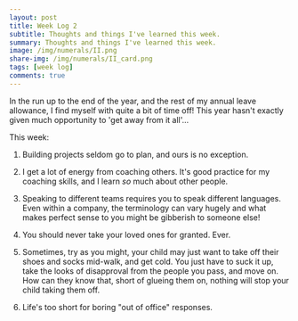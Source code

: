 ```yaml
---
layout: post
title: Week Log 2
subtitle: Thoughts and things I've learned this week.
summary: Thoughts and things I've learned this week.
image: /img/numerals/II.png
share-img: /img/numerals/II_card.png
tags: [week log]
comments: true
---
```


In the run up to the end of the year, and the rest of my annual leave allowance, I find myself with quite a bit of time off! This year hasn't exactly given much opportunity to 'get away from it all'...

This week:

1. Building projects seldom go to plan, and ours is no exception.

2. I get a lot of energy from coaching others. It's good practice for my coaching skills, and I learn _so_ much about other people.

3. Speaking to different teams requires you to speak different languages. Even within a company, the terminology can vary hugely and what makes perfect sense to you might be gibberish to someone else!

4. You should never take your loved ones for granted. Ever.

5. Sometimes, try as you might, your child may just want to take off their shoes and socks mid-walk, and get cold. You just have to suck it up, take the looks of disapproval from the people you pass, and move on. How can they know that, short of glueing them on, nothing will stop your child taking them off.

6. Life's too short for boring "out of office" responses.